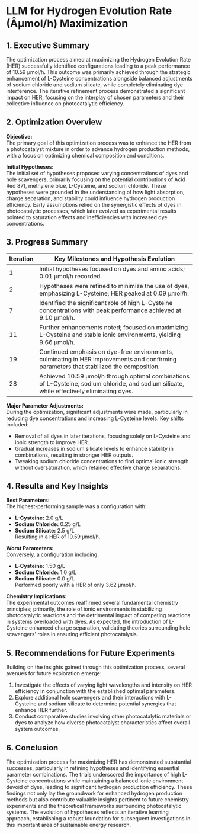 # LLM for Hydrogen Evolution Rate (Âµmol/h) Maximization 

## 1. Executive Summary

The optimization process aimed at maximizing the Hydrogen Evolution Rate (HER) successfully identified configurations leading to a peak performance of 10.59 µmol/h. This outcome was primarily achieved through the strategic enhancement of L-Cysteine concentrations alongside balanced adjustments of sodium chloride and sodium silicate, while completely eliminating dye interference. The iterative refinement process demonstrated a significant impact on HER, focusing on the interplay of chosen parameters and their collective influence on photocatalytic efficiency.

## 2. Optimization Overview

**Objective:**  
The primary goal of this optimization process was to enhance the HER from a photocatalyst mixture in order to advance hydrogen production methods, with a focus on optimizing chemical composition and conditions.

**Initial Hypotheses:**  
The initial set of hypotheses proposed varying concentrations of dyes and hole scavengers, primarily focusing on the potential contributions of Acid Red 871, methylene blue, L-Cysteine, and sodium chloride. These hypotheses were grounded in the understanding of how light absorption, charge separation, and stability could influence hydrogen production efficiency. Early assumptions relied on the synergistic effects of dyes in photocatalytic processes, which later evolved as experimental results pointed to saturation effects and inefficiencies with increased dye concentrations.

## 3. Progress Summary

| Iteration | Key Milestones and Hypothesis Evolution |
|-----------|-----------------------------------------|
| 1         | Initial hypotheses focused on dyes and amino acids; 0.01 µmol/h recorded. |
| 2         | Hypotheses were refined to minimize the use of dyes, emphasizing L-Cysteine; HER peaked at 0.09 µmol/h. |
| 7         | Identified the significant role of high L-Cysteine concentrations with peak performance achieved at 9.10 µmol/h. |
| 11        | Further enhancements noted; focused on maximizing L-Cysteine and stable ionic environments, yielding 9.66 µmol/h. |
| 19        | Continued emphasis on dye-free environments, culminating in HER improvements and confirming parameters that stabilized the composition. |
| 28        | Achieved 10.59 µmol/h through optimal combinations of L-Cysteine, sodium chloride, and sodium silicate, while effectively eliminating dyes. |

**Major Parameter Adjustments:**  
During the optimization, significant adjustments were made, particularly in reducing dye concentrations and increasing L-Cysteine levels. Key shifts included:
- Removal of all dyes in later iterations, focusing solely on L-Cysteine and ionic strength to improve HER.
- Gradual increases in sodium silicate levels to enhance stability in combinations, resulting in stronger HER outputs.
- Tweaking sodium chloride concentrations to find optimal ionic strength without oversaturation, which retained effective charge separations.

## 4. Results and Key Insights

**Best Parameters:**  
The highest-performing sample was a configuration with:
- **L-Cysteine:** 2.0 g/L 
- **Sodium Chloride:** 0.25 g/L 
- **Sodium Silicate:** 2.5 g/L  
Resulting in a HER of 10.59 µmol/h.

**Worst Parameters:**  
Conversely, a configuration including:
- **L-Cysteine:** 1.50 g/L 
- **Sodium Chloride:** 1.0 g/L 
- **Sodium Silicate:** 0.0 g/L  
Performed poorly with a HER of only 3.62 µmol/h.

**Chemistry Implications:**  
The experimental outcomes reaffirmed several fundamental chemistry principles; primarily, the role of ionic environments in stabilizing photocatalytic reactions and the detrimental impact of competing reactions in systems overloaded with dyes. As expected, the introduction of L-Cysteine enhanced charge separation, validating theories surrounding hole scavengers' roles in ensuring efficient photocatalysis.

## 5. Recommendations for Future Experiments

Building on the insights gained through this optimization process, several avenues for future exploration emerge:
1. Investigate the effects of varying light wavelengths and intensity on HER efficiency in conjunction with the established optimal parameters.
2. Explore additional hole scavengers and their interactions with L-Cysteine and sodium silicate to determine potential synergies that enhance HER further.
3. Conduct comparative studies involving other photocatalytic materials or dyes to analyze how diverse photocatalyst characteristics affect overall system outcomes.

## 6. Conclusion

The optimization process for maximizing HER has demonstrated substantial successes, particularly in refining hypotheses and identifying essential parameter combinations. The trials underscored the importance of high L-Cysteine concentrations while maintaining a balanced ionic environment devoid of dyes, leading to significant hydrogen production efficiency. These findings not only lay the groundwork for enhanced hydrogen production methods but also contribute valuable insights pertinent to future chemistry experiments and the theoretical frameworks surrounding photocatalytic systems. The evolution of hypotheses reflects an iterative learning approach, establishing a robust foundation for subsequent investigations in this important area of sustainable energy research.